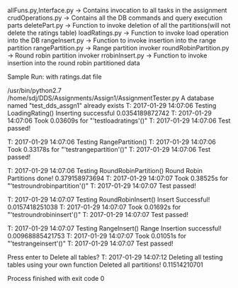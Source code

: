 allFuns.py,Interface.py -> Contains invocation to all tasks in the assignment
crudOperations.py -> Contains all the DB commands and query execution parts
deletePart.py -> Function to invoke deletion of all the partitions(will not delete the ratings table)
loadRatings.py -> Function to invoke load operation into the DB
rangeInsert.py -> Function to invoke insertion into the range partition
rangePartition.py -> Range partition invoker
roundRobinPartition.py -> Round robin partition invoker
rrobinInsert.py -> Function to invoke insertion into the round robin partitioned data

Sample Run: with ratings.dat file

/usr/bin/python2.7 /home/sdj/DDS/Assignments/Assign1/AssignmentTester.py
A database named "test_dds_assgn1" already exists
T: 2017-01-29 14:07:06 Testing LoadingRating()
Inserting successful
0.0354189872742
T: 2017-01-29 14:07:06 Took 0.03609s for "'testloadratings'()"
T: 2017-01-29 14:07:06 Test passed!

T: 2017-01-29 14:07:06 Testing RangePartition()
T: 2017-01-29 14:07:06 Took 0.33178s for "'testrangepartition'()"
T: 2017-01-29 14:07:06 Test passed!

T: 2017-01-29 14:07:06 Testing RoundRobinPartition()
Round Robin Partitions done!
0.379158973694
T: 2017-01-29 14:07:07 Took 0.38525s for "'testroundrobinpartition'()"
T: 2017-01-29 14:07:07 Test passed!

T: 2017-01-29 14:07:07 Testing RoundRobinInsert()
Insert Successful!
0.0157418251038
T: 2017-01-29 14:07:07 Took 0.01692s for "'testroundrobininsert'()"
T: 2017-01-29 14:07:07 Test passed!

T: 2017-01-29 14:07:07 Testing RangeInsert()
Range Insertion successful!
0.00968885421753
T: 2017-01-29 14:07:07 Took 0.01051s for "'testrangeinsert'()"
T: 2017-01-29 14:07:07 Test passed!

Press enter to Delete all tables? 
T: 2017-01-29 14:07:12 Deleting all testing tables using your own function
Deleted all partitions!
0.11514210701

Process finished with exit code 0
